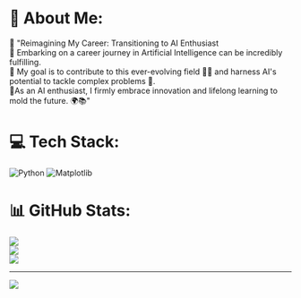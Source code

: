 # 💫 About Me:
🚀 "Reimagining My Career: Transitioning to AI Enthusiast <br>🤖 Embarking on a career journey in Artificial Intelligence can be incredibly fulfilling. <br>🌟 My goal is to contribute to this ever-evolving field 🧠🔬 and harness AI's potential to tackle complex problems 🚧. <br>🌟As an AI enthusiast, I firmly embrace innovation and lifelong learning to mold the future. 🌍📚"


# 💻 Tech Stack:
![Python](https://img.shields.io/badge/python-3670A0?style=for-the-badge&logo=python&logoColor=ffdd54) ![Matplotlib](https://img.shields.io/badge/Matplotlib-%23ffffff.svg?style=for-the-badge&logo=Matplotlib&logoColor=black)
# 📊 GitHub Stats:
![](https://github-readme-stats.vercel.app/api?username=priyanaini302&theme=dark&hide_border=false&include_all_commits=false&count_private=false)<br/>
![](https://github-readme-streak-stats.herokuapp.com/?user=priyanaini302&theme=dark&hide_border=false)<br/>
![](https://github-readme-stats.vercel.app/api/top-langs/?username=priyanaini302&theme=dark&hide_border=false&include_all_commits=false&count_private=false&layout=compact)

---
[![](https://visitcount.itsvg.in/api?id=priyanaini302&icon=0&color=0)](https://visitcount.itsvg.in)

<!-- Proudly created with GPRM ( https://gprm.itsvg.in ) -->
